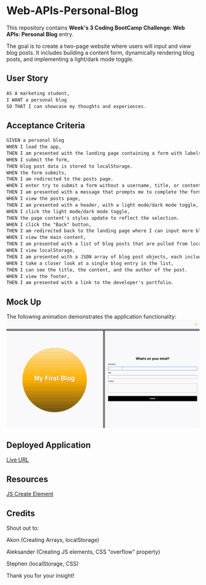 # Web-APIs-Personal-Blog
This repository contains **Week's 3 Coding BootCamp Challenge: Web APIs: Personal Blog**  entry.

The goal is to create a two-page website where users will input and view blog posts. It includes building a content form, dynamically rendering blog posts, and implementing a light/dark mode toggle. 

## User Story

```md
AS A marketing student,
I WANT a personal blog
SO THAT I can showcase my thoughts and experiences.
```
## Acceptance Criteria

```md
GIVEN a personal blog
WHEN I load the app,
THEN I am presented with the landing page containing a form with labels and inputs for username, blog title, and blog content.
WHEN I submit the form,
THEN blog post data is stored to localStorage.
WHEN the form submits,
THEN I am redirected to the posts page.
WHEN I enter try to submit a form without a username, title, or content,
THEN I am presented with a message that prompts me to complete the form.
WHEN I view the posts page,
THEN I am presented with a header, with a light mode/dark mode toggle, and a "Back" button.
WHEN I click the light mode/dark mode toggle,
THEN the page content's styles update to reflect the selection.
WHEN I click the "Back" button,
THEN I am redirected back to the landing page where I can input more blog entries.
WHEN I view the main content,
THEN I am presented with a list of blog posts that are pulled from localStorage.
WHEN I view localStorage,
THEN I am presented with a JSON array of blog post objects, each including the post author's username, title of the post, and post's content.
WHEN I take a closer look at a single blog entry in the list,
THEN I can see the title, the content, and the author of the post.
WHEN I view the footer,
THEN I am presented with a link to the developer's portfolio.
```

## Mock Up
The following animation demonstrates the application functionality:
![A user adds a blog through a form, then the post appears on the following page.](/assets/100-web-apis-challenge-demo.gif)

## Deployed Application 
[Live URL](https://leenacruz.github.io/Web-APIs-Personal-Blog/)

## Resources
[JS Create Element](https://www.educative.io/answers/what-is-the-createelement-method-in-dom?utm_term=&utm_campaign=%5BNew+-+Mar+24%5D+Brand+Core+Performance+Max&utm_source=adwords&utm_medium=ppc&hsa_acc=5451446008&hsa_cam=21099703438&hsa_grp=&hsa_ad=&hsa_src=x&hsa_tgt=&hsa_kw=&hsa_mt=&hsa_net=adwords&hsa_ver=3&gad_source=2&gclid=EAIaIQobChMI28X99aOihgMVVx6tBh1EswUQEAEYASABEgLyFvD_BwE)

## Credits

Shout out to: 

Akon (Creating Arrays, localStorage)

Aleksander (Creating JS elements, CSS "overflow" property)

Stephen (localStorage, CSS)


Thank you for your insight! 
